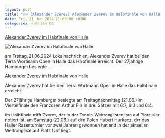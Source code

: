 ```yaml
---
layout: post
title: "🔥🔥 [Alexander Zverev] Alexander Zverev im Halbfinale von Halle"
date: Fri, 21 Jun 2024 21:00:00 +0200
categories: entries DE
---
```

[Alexander Zverev im Halbfinale von Halle](https://www.radiobielefeld.de/nachrichten/lokalnachrichten/detailansicht/alexander-zverev-im-halbfinale-von-halle.html)

![Alexander Zverev im Halbfinale von Halle](https://www.radiobielefeld.de/fileadmin/_processed_/e/8/csm_img-2411-2024-06-20-184411_4536c2caf1.jpg)

am Freitag, 21.06.2024 Lokalnachrichten. Alexander Zverev hat bei den Terra Wortmann Open in Halle das Halbfinale erreicht. Der 27jährige Hamburger besiegte ...

Alexander Zverev im Halbfinale von Halle

Alexander Zverev hat bei den Terra Wortmann Open in Halle das Halbfinale erreicht.

Der 27jährige Hamburger besiegte am Freitagnachmittag (21.06.) im Viertelfinale den Franzosen Arthur Fils in drei Sätzen mit 6:7, 6:3 und 6:4.

Im Halbfinale trifft Zverev, der in der Tennis-Weltranglistenliste auf Platz vier notiert ist, am Samstag (22.06.) auf den Polen Hubert Hurkacz, der das Haller Rasenturnier vor zwei Jahren gewonnen hat und in der aktuellen Weltrangliste auf Platz fünf liegt.

